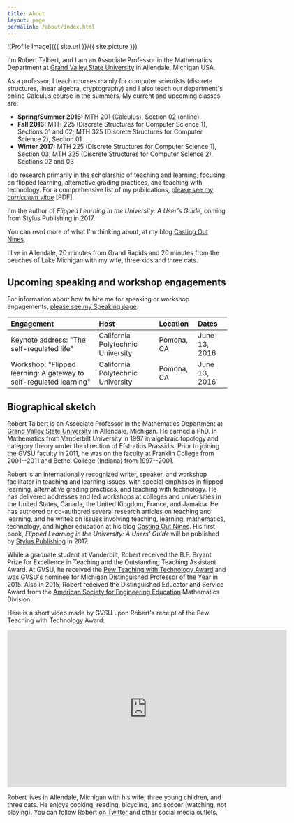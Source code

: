 ```yaml
---
title: About
layout: page
permalink: /about/index.html
---
```

![Profile Image]({{ site.url }}/{{ site.picture }})

I'm Robert Talbert, and I am an Associate Professor in the Mathematics Department at [Grand Valley State University](http://www.gvsu.edu) in Allendale, Michigan USA. 

As a professor, I teach courses mainly for computer scientists (discrete structures, linear algebra, cryptography) and I also teach our department's online Calculus course in the summers. My current and upcoming classes are: 

+ __Spring/Summer 2016:__ MTH 201 (Calculus), Section 02 (online)
+ __Fall 2016:__ MTH 225 (Discrete Structures for Computer Science 1), Sections 01 and 02; MTH 325 (Discrete Structures for Computer Science 2), Section 01
+ __Winter 2017:__ MTH 225 (Discrete Structures for Computer Science 1), Section 03; MTH 325 (Discrete Structures for Computer Science 2), Sections 02 and 03

I do research primarily in the scholarship of teaching and learning, focusing on flipped learning, alternative grading practices, and teaching with technology. For a comprehensive list of my publications, [please see my _curriculum vitae_](/assets/TalbertCV-2016a.pdf) [PDF]. 

I'm the author of _Flipped Learning in the University: A User's Guide_, coming from Stylus Publishing in 2017. 

You can read more of what I'm thinking about, at my blog [Casting Out Nines](http://rtalbert.org/blog). 

I live in Allendale, 20 minutes from Grand Rapids and 20 minutes from the beaches of Lake Michigan with my wife, three kids and three cats. 


## Upcoming speaking and workshop engagements 

For information about how to hire me for speaking or workshop engagements, [please see my Speaking page](http://rtalbert.org/speaking). 


| Engagement | Host | Location | Dates | 
| :----------| :--- | :------- | :---- | 
| Keynote address: "The self-regulated life" | California Polytechnic University | Pomona, CA | June 13, 2016 | 
| Workshop: "Flipped learning: A gateway to self-regulated learning" | California Polytechnic University | Pomona, CA | June 13, 2016 | 


## Biographical sketch 

Robert Talbert is an Associate Professor in the Mathematics Department at [Grand Valley State University](http://www.gvsu.edu) in Allendale, Michigan. He earned a PhD. in Mathematics from Vanderbilt University in 1997 in algebraic topology and category theory under the direction of Efstratios Prassidis. Prior to joining the GVSU faculty in 2011, he was on the faculty at Franklin College from 2001--2011 and Bethel College (Indiana) from 1997--2001. 

Robert is an internationally recognized writer, speaker, and workshop facilitator in teaching and learning issues, with special emphases in flipped learning, alternative grading practices, and teaching with technology. He has delivered addresses and led workshops at colleges and universities in the United States, Canada, the United Kingdom, France, and Jamaica. He has authored or co-authored several research articles on teaching and learning, and he writes on issues involving teaching, learning, mathematics, technology, and higher education at his blog [Casting Out Nines](http://rtalbert.org/blog). His first book, _Flipped Learning in the University: A Users' Guide_ will be published by [Stylus Publishing](https://styluspub.presswarehouse.com/Books/Features.aspx) in 2017. 

While a graduate student at Vanderbilt, Robert received the B.F. Bryant Prize for Excellence in Teaching and the Outstanding Teaching Assistant Award. At GVSU, he received the [Pew Teaching with Technology Award](https://www.gvsu.edu/ftlc/pew-teaching-with-technology-award-60.htm) and was GVSU's nominee for Michigan Distinguished Professor of the Year in 2015. Also in 2015, Robert received the Distinguished Educator and Service Award from the [American Society for Engineering Education](http://www.asee.org) Mathematics Division.

Here is a short video made by GVSU upon Robert's receipt of the Pew Teaching with Technology Award: 

<iframe width="640" height="360" src="https://www.youtube.com/embed/0xMX0XpagGQ" frameborder="0" allowfullscreen></iframe>

Robert lives in Allendale, Michigan with his wife, three young children, and three cats. He enjoys cooking, reading, bicycling, and soccer (watching, not playing). You can follow Robert [on Twitter](http://twitter.com/RobertTalbert) and other social media outlets. 